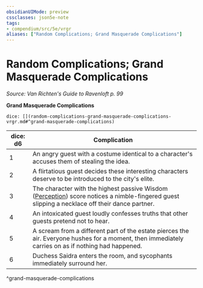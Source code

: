 ```yaml
---
obsidianUIMode: preview
cssclasses: json5e-note
tags:
- compendium/src/5e/vrgr
aliases: ["Random Complications; Grand Masquerade Complications"]
---
```

# Random Complications; Grand Masquerade Complications
*Source: Van Richten's Guide to Ravenloft p. 99* 

**Grand Masquerade Complications**

`dice: [](random-complications-grand-masquerade-complications-vrgr.md#^grand-masquerade-complications)`

| dice: d6 | Complication |
|----------|--------------|
| 1 | An angry guest with a costume identical to a character's accuses them of stealing the idea. |
| 2 | A flirtatious guest decides these interesting characters deserve to be introduced to the city's elite. |
| 3 | The character with the highest passive Wisdom ([Perception](/3-Mechanics/CLI/rules/skills.md#Perception)) score notices a nimble-fingered guest slipping a necklace off their dance partner. |
| 4 | An intoxicated guest loudly confesses truths that other guests pretend not to hear. |
| 5 | A scream from a different part of the estate pierces the air. Everyone hushes for a moment, then immediately carries on as if nothing had happened. |
| 6 | Duchess Saidra enters the room, and sycophants immediately surround her. |
^grand-masquerade-complications